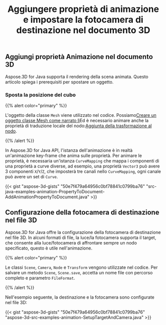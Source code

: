 ﻿---
title: Aggiungere proprietà di animazione e impostare la fotocamera di destinazione nel documento 3D
type: docs
weight: 10
url: /it/java/add-animation-property-and-setup-target-camera-in-3d-document/
description: Aspose.3D for Java supporta il rendering della scena animata. Questo articolo spiega i prerequisiti per spostare un oggetto.
---
## **Aggiungi proprietà Animazione nel documento 3D**
Aspose.3D for Java supporta il rendering della scena animata. Questo articolo spiega i prerequisiti per spostare un oggetto.
### **Sposta la posizione del cubo**
{{% alert color="primary" %}}

L'oggetto della classe `Mesh` viene utilizzato nel codice. Possiamo[Creare un oggetto classe Mesh come narrato lì](https://docs.aspose.com/3d/java/create-3d-mesh-and-scene/)Ed è necessario animare anche la proprietà di traduzione locale del nodo:[Aggiunta della trasformazione al nodo](https://docs.aspose.com/3d/java/adding-transformation-to-the-node/).

{{% /alert %}}

In Aspose.3D for Java API, l'istanza dell'animazione è in realtà un'animazione key-frame che anima sulle proprietà. Per animare le proprietà, è necessaria un'istanza `CurveMapping` che mappa i componenti di una proprietà a curve diverse, ad esempio, una proprietà `Vector3` può avere 3 componenti `X`/`Y`/`Z`, che imposterà tre canali nello `CurveMapping`, ogni canale può avere un set di `Curve`.

{{< gist "aspose-3d-gists" "50e7f479a64956c0bf78841c0799ba76" "src-java-examples-animation-PropertyToDocument-AddAnimationPropertyToDocument.java" >}}
## **Configurazione della fotocamera di destinazione nel file 3D**
Aspose.3D for Java offre la configurazione della fotocamera di destinazione nel file 3D. In alcuni formati di file, la luce/la fotocamera supporta il target, che consente alla luce/fotocamera di affrontare sempre un nodo specificato, questo è utile nell'animazione.

{{% alert color="primary" %}}

Le classi `Scene`, `Camera`, `Node` e `Transform` vengono utilizzate nel codice. Per salvare un metodo `Scene`, `Scene.save`, accetta un nome file con percorso completo e parametro `FileFormat`.

{{% /alert %}}

Nell'esempio seguente, la destinazione e la fotocamera sono configurate nel file 3D:

{{< gist "aspose-3d-gists" "50e7f479a64956c0bf78841c0799ba76" "aspose-3d-src-examples-animation-SetupTargetAndCamera.java" >}}
